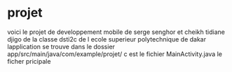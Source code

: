 # projet
voici le projet de developpement mobile de serge senghor et cheikh tidiane djigo de la  classe dsti2c de l ecole superieur polytechnique de dakar  lapplication se trouve dans le dossier  app/src/main/java/com/example/projet/    c est le fichier MainActivity.java le ficher pricipale
